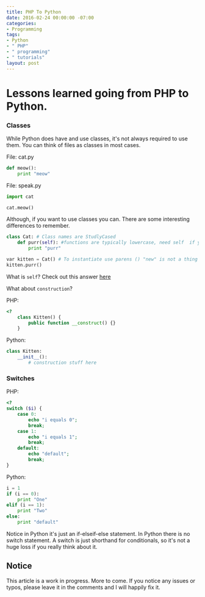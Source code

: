 ```yaml
---
title: PHP To Python
date: 2016-02-24 00:00:00 -07:00
categories:
- Programming
tags:
- Python
- " PHP"
- " programming"
- " tutorials"
layout: post
---
```


# Lessons learned going from PHP to Python.

### Classes

While Python does have and use classes, it's not always required to use them. You can think of files as classes in most cases. 

File:  cat.py

```python
def meow():
	print "meow"
```

File: speak.py

```python
import cat

cat.meow()
```

Although, if you want to use classes you can. There are some interesting differences to remember.

```python
class Cat: # Class names are StudlyCased
	def purr(self): #functions are typically lowercase, need self  if you aren't passing params
		print "purr"

var kitten = Cat() # To instantiate use parens () "new" is not a thing in python
kitten.purr()
```

What is `self`? Check out this answer [here](http://stackoverflow.com/a/21366809/1227343)

What about `construction`? 

PHP: 

```php
<?
	class Kitten() {
		public function __construct() {}
	}
```

Python:

```python
class Kitten:
	__init__():
		# construction stuff here
```

### Switches

PHP:

```php
<?
switch ($i) {
	case 0:
		echo "i equals 0";
		break;
	case 1:
		echo "i equals 1";
		break;
	default:
		echo "default";
		break;
}
```

Python:

```python
i = 1
if (i == 0):
	print "One"
elif (i == 1):
	print "Two"
else:
	print "default"
```
Notice in Python it's just an if-elseif-else statement. In Python there is no switch statement. A switch is just shorthand for conditionals, so it's not a huge loss if you really think about it.


## Notice
This article is a work in progress. More to come. If you notice any issues or typos, please leave it in the comments and I will happily fix it.
